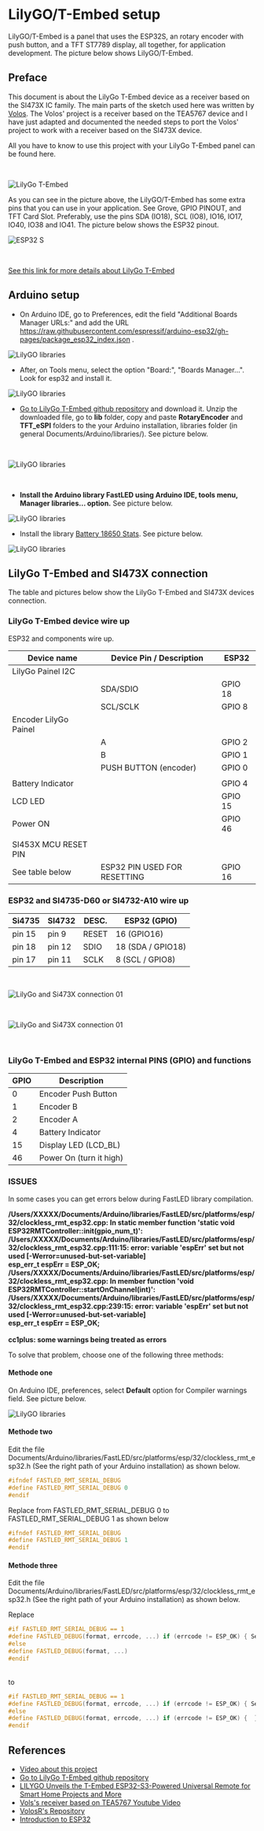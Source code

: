 # LilyGO/T-Embed setup

LilyGO/T-Embed  is a panel that uses the ESP32S, an rotary encoder with push button, and a TFT ST7789 display, all together,  for application development. The picture below shows LilyGO/T-Embed.


## Preface

This document is about the LilyGo T-Embed device as a receiver based on the SI473X IC family. The main parts of the sketch used here was written by [Volos](https://github.com/VolosR/TEmbedFMRadio). The Volos' project is a receiver based on the TEA5767 device and I have just adapted and documented the needed steps to port the Volos' project to work with a receiver based on the SI473X device. 

All you have to know to use this project with your LilyGo T-Embed panel can be found here. 


<BR> 

![LilyGo T-Embed](./images/t_embed.png)


As you can see in the picture above, the LilyGO/T-Embed has some extra pins that you can use in your application. See Grove, GPIO PINOUT, and TFT Card Slot.  Preferably, use the pins SDA (IO18), SCL (IO8), IO16, IO17, IO40, IO38 and IO41.  The picture below shows the ESP32 pinout.    


![ESP32 S](./images/ESP32_S.png)

<BR>


[See this link for more details about LilyGo T-Embed](https://github.com/Xinyuan-LilyGO/T-Embed)


## Arduino setup

* On Arduino IDE, go to Preferences, edit the field "Additional Boards Manager URLs:" and add the URL 
https://raw.githubusercontent.com/espressif/arduino-esp32/gh-pages/package_esp32_index.json . 


![LilyGO libraries](./images/lib00.png)


* After, on Tools menu, select the option "Board:", "Boards Manager...". 
Look for esp32 and install it.


![LilyGO libraries](./images/lib00A.png)



* [Go to LilyGo T-Embed github repository](https://github.com/Xinyuan-LilyGO/T-Embed) and download it. 
Unzip the downloaded file, go to __lib__ folder, copy and paste __RotaryEncoder__ and __TFT_eSPI__ folders to the your Arduino installation, libraries folder (in general Documents/Arduino/libraries/). See picture below.

<BR>

![LilyGO libraries](./images/lib01.png)

<BR>

* __Install the Arduino library FastLED using Arduino IDE, tools menu, Manager libraries... option.__ See picture below.

![LilyGO libraries](./images/lib02.png)


* Install the library [Battery 18650 Stats](https://github.com/danilopinotti/Battery18650Stats). See picture below.


![LilyGO libraries](./images/lib05.png)


## LilyGo T-Embed and SI473X connection

The table and pictures below show the LilyGo T-Embed and SI473X devices connection. 


### LilyGo T-Embed device wire up

  ESP32 and components wire up.

  | Device name            | Device Pin / Description     |  ESP32    |
  | -----------------------| -----------------------------| ----------|
  | LilyGo Painel I2C      |                              |           |
  |                        | SDA/SDIO                     |  GPIO 18  |
  |                        | SCL/SCLK                     |  GPIO  8  |
  | Encoder  LilyGo Painel |                              |           |
  |                        | A                            |  GPIO  2  |
  |                        | B                            |  GPIO  1  |
  |                        | PUSH BUTTON (encoder)        |  GPIO  0  |
  |                        |                              |           |  
  | Battery Indicator      |                              |  GPIO  4  |
  | LCD LED                |                              |  GPIO 15  |  
  | Power ON               |                              |  GPIO 46  |
  |                        |                              |           |
  | SI453X MCU RESET PIN   |                              |           |
  |  See table below       | ESP32 PIN USED FOR RESETTING |  GPIO 16  |  
  

### ESP32 and SI4735-D60 or SI4732-A10 wire up


  | Si4735  | SI4732   | DESC.  | ESP32    (GPIO)    |
  |---------| -------- |--------|--------------------|
  | pin 15  |  pin 9   | RESET  | 16 (GPIO16)        |
  | pin 18  |  pin 12  | SDIO   | 18 (SDA / GPIO18)  |
  | pin 17  |  pin 11  | SCLK   |  8 (SCL / GPIO8)   |




<BR>


![LilyGo and Si473X connection 01](./images/lily01.jpg)


<BR>

![LilyGo and Si473X connection 01](./images/lily02.jpg)

<BR>



 ### LilyGo T-Embed and ESP32 internal PINS (GPIO) and functions

 | GPIO  | Description  | 
 | ----- | ------------ |
 |   0   | Encoder Push Button  |
 |   1   | Encoder B |
 |   2   | Encoder A | 
 |   4   | Battery Indicator | 
 |  15   | Display LED (LCD_BL)  | 
 |  46   | Power On  (turn it high) |  


### ISSUES


In some cases you can get errors below during FastLED library compilation. 


<B>
/Users/XXXXX/Documents/Arduino/libraries/FastLED/src/platforms/esp/32/clockless_rmt_esp32.cpp: In static member function 'static void ESP32RMTController::init(gpio_num_t)':
<BR>
/Users/XXXXX/Documents/Arduino/libraries/FastLED/src/platforms/esp/32/clockless_rmt_esp32.cpp:111:15: error: variable 'espErr' set but not used [-Werror=unused-but-set-variable]
<BR>
esp_err_t espErr = ESP_OK;
<BR>
/Users/XXXXX/Documents/Arduino/libraries/FastLED/src/platforms/esp/32/clockless_rmt_esp32.cpp: In member function 'void ESP32RMTController::startOnChannel(int)':
<BR>
/Users/XXXXX/Documents/Arduino/libraries/FastLED/src/platforms/esp/32/clockless_rmt_esp32.cpp:239:15: error: variable 'espErr' set but not used [-Werror=unused-but-set-variable]
<BR>
esp_err_t espErr = ESP_OK;
<BR>
<BR>
cc1plus: some warnings being treated as errors

</B>

<BR>

To solve that problem, choose one of the following three methods:


#### Methode one

On Arduino IDE, preferences, select __Default__ option for Compiler warnings field. See picture below.

![LilyGO libraries](./images/lib04.png)



#### Methode two

Edit the file Documents/Arduino/libraries/FastLED/src/platforms/esp/32/clockless_rmt_esp32.h (See the right path of your Arduino installation) as shown below. 

```c++
#ifndef FASTLED_RMT_SERIAL_DEBUG
#define FASTLED_RMT_SERIAL_DEBUG 0
#endif
```

Replace from FASTLED_RMT_SERIAL_DEBUG 0 to  FASTLED_RMT_SERIAL_DEBUG 1 as shown below

```c++
#ifndef FASTLED_RMT_SERIAL_DEBUG
#define FASTLED_RMT_SERIAL_DEBUG 1
#endif
```

#### Methode three

Edit the file Documents/Arduino/libraries/FastLED/src/platforms/esp/32/clockless_rmt_esp32.h (See the right path of your Arduino installation) as shown below. 

Replace 
<BR>

```c++
#if FASTLED_RMT_SERIAL_DEBUG == 1
#define FASTLED_DEBUG(format, errcode, ...) if (errcode != ESP_OK) { Serial.printf(PSTR("FASTLED: " format "\n"), errcode, ##__VA_ARGS__); }
#else
#define FASTLED_DEBUG(format, ...)
#endif
```

<BR>
to
<BR>

```c++
#if FASTLED_RMT_SERIAL_DEBUG == 1
#define FASTLED_DEBUG(format, errcode, ...) if (errcode != ESP_OK) { Serial.printf(PSTR("FASTLED: " format "\n"), errcode, ##__VA_ARGS__); }
#else
#define FASTLED_DEBUG(format, errcode, ...) if (errcode != ESP_OK) {  }
#endif
```





## References 

* [Vídeo about this project](https://youtu.be/hMyZkXs8gW4) 
* [Go to LilyGo T-Embed github repository](https://github.com/Xinyuan-LilyGO/T-Embed)
* [LILYGO Unveils the T-Embed ESP32-S3-Powered Universal Remote for Smart Home Projects and More](https://www.hackster.io/news/lilygo-unveils-the-t-embed-esp32-s3-powered-universal-remote-for-smart-home-projects-and-more-cad2e701d640)
* [Vols's receiver based on TEA5767 Youtube Video](https://youtu.be/bg2Ysrh85Ek)
* [VolosR's Repository](https://github.com/VolosR/TEmbedFMRadio)
* [Introduction to ESP32](https://docs.espressif.com/projects/esp-idf/en/latest/esp32/get-started/index.html)




